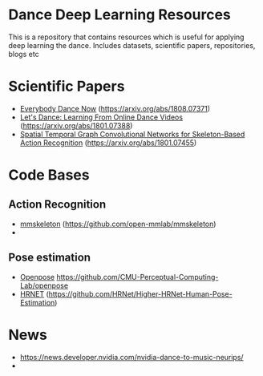 # Dance Deep Learning Resources
This is a repository that contains resources which is useful for applying deep learning the dance. Includes datasets, scientific papers, repositories, blogs etc 

# Scientific Papers
- [Everybody Dance Now](https://arxiv.org/abs/1808.07371) (https://arxiv.org/abs/1808.07371)
- [Let's Dance: Learning From Online Dance Videos](https://arxiv.org/abs/1801.07388) (https://arxiv.org/abs/1801.07388)
- [Spatial Temporal Graph Convolutional Networks for Skeleton-Based Action Recognition](https://arxiv.org/abs/1801.07455) (https://arxiv.org/abs/1801.07455)

# Code Bases
## Action Recognition
- [mmskeleton](https://github.com/open-mmlab/mmskeleton) (https://github.com/open-mmlab/mmskeleton)
-

## Pose estimation
- [Openpose](https://github.com/CMU-Perceptual-Computing-Lab/openpose) https://github.com/CMU-Perceptual-Computing-Lab/openpose
- [HRNET](https://github.com/HRNet/Higher-HRNet-Human-Pose-Estimation) (https://github.com/HRNet/Higher-HRNet-Human-Pose-Estimation)

# News
- https://news.developer.nvidia.com/nvidia-dance-to-music-neurips/
- 
